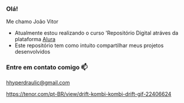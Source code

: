 ### Olá!

Me chamo João Vitor

- Atualmente estou realizando o curso 'Repositório Digital atráves da plataforma [Alura](https://www.alura.com.br/)
- Este repositório tem como intuito compartilhar meus projetos desenvolvidos


### Entre em contato comigo 📫

hhyperdraulic@gmail.com




https://tenor.com/pt-BR/view/drift-kombi-kombi-drift-gif-22406624
